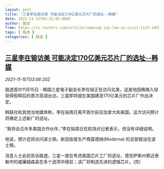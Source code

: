 ```yaml
---
layout: post
title: "三星李在镕访美 可能决定170亿美元芯片厂的选址--韩媒"
date: 2021-11-15T03:31:02.000Z
author: 路透
from: https://cn.reuters.com/article/samsung-jay-lee-us-visit-1115-idCNKBS2I007L
tags: [ 路透 ]
categories: [ 路透 ]
---
```

<!--1636947062000-->
[三星李在镕访美 可能决定170亿美元芯片厂的选址--韩媒](https://cn.reuters.com/article/samsung-jay-lee-us-visit-1115-idCNKBS2I007L)
------

<div>
<div><i>2021-11-15T03:06:20Z</i></div><p>路透首尔11月15日 - 韩国三星电子副会长李在镕正在访问北美，这是他因贿赂入狱获得假释后的首次高调出访。三星即将就在美国建造170亿美元的芯片厂作出决定。</p><p>韩联社和其他当地媒体称，李在镕周日离开首尔前往加拿大和美国。这次访问预计将确定上述新厂的选址。</p><p>“我将会见许多美国合作伙伴，”李在镕周日在机场对记者表示，但没有详细说明。</p><p>他说，预计还将访问波士顿。新冠疫苗生产商莫德纳(Moderna) 的总部就设在波士顿。</p><p>消息人士此前告诉路透，三星一直在考虑美国芯片工厂的选址，德克萨斯州靠近泰勒市的威廉姆森县在多个选项中居前；该厂将制造先进的逻辑芯片。(完)</p>
</div>
